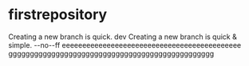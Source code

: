 # firstrepository
Creating a new branch is quick.
dev
Creating a new branch is quick & simple.
--no--ff
eeeeeeeeeeeeeeeeeeeeeeeeeeeeeeeeeeeeeeeeeeee
gggggggggggggggggggggggggggggggggggggggggggggggg

